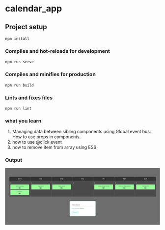 # calendar_app

## Project setup
```
npm install
```

### Compiles and hot-reloads for development
```
npm run serve
```

### Compiles and minifies for production
```
npm run build
```

### Lints and fixes files
```
npm run lint
```

### what you learn
1) Managing data between sibling components using Global event bus. How to use props in components.
2) how to use @click event
3) how to remove item from array using ES6


### Output

![Output](Output.PNG)


